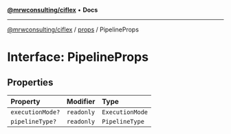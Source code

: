 [**@mrwconsulting/ciflex**](../../README.md) • **Docs**

***

[@mrwconsulting/ciflex](../../README.md) / [props](../README.md) / PipelineProps

# Interface: PipelineProps

## Properties

| Property | Modifier | Type |
| :------ | :------ | :------ |
| `executionMode?` | `readonly` | `ExecutionMode` |
| `pipelineType?` | `readonly` | `PipelineType` |
